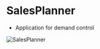 # SalesPlanner

* Application for demand control

![SalesPlanner](https://user-images.githubusercontent.com/47610591/103488462-ebf1d280-4e0c-11eb-99dc-3eb0c2c642c2.png)
